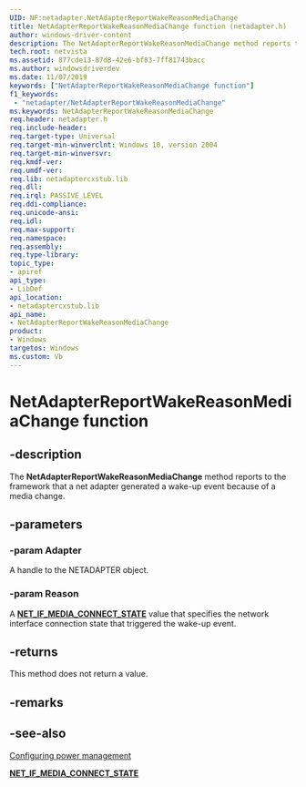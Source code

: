 ```yaml
---
UID: NF:netadapter.NetAdapterReportWakeReasonMediaChange
title: NetAdapterReportWakeReasonMediaChange function (netadapter.h)
author: windows-driver-content
description: The NetAdapterReportWakeReasonMediaChange method reports to the framework that a net adapter generated a wake-up event because of a media change.
tech.root: netvista
ms.assetid: 877cde13-87d8-42e6-bf83-7ff81743bacc
ms.author: windowsdriverdev
ms.date: 11/07/2019
keywords: ["NetAdapterReportWakeReasonMediaChange function"]
f1_keywords:
 - "netadapter/NetAdapterReportWakeReasonMediaChange"
ms.keywords: NetAdapterReportWakeReasonMediaChange
req.header: netadapter.h
req.include-header:
req.target-type: Universal
req.target-min-winverclnt: Windows 10, version 2004
req.target-min-winversvr:
req.kmdf-ver:
req.umdf-ver:
req.lib: netadaptercxstub.lib
req.dll:
req.irql: PASSIVE_LEVEL
req.ddi-compliance:
req.unicode-ansi:
req.idl:
req.max-support:
req.namespace:
req.assembly:
req.type-library: 
topic_type: 
- apiref
api_type: 
- LibDef
api_location: 
- netadaptercxstub.lib
api_name: 
- NetAdapterReportWakeReasonMediaChange
product: 
- Windows
targetos: Windows
ms.custom: Vb
---
```


# NetAdapterReportWakeReasonMediaChange function


## -description

The **NetAdapterReportWakeReasonMediaChange** method reports to the framework that a net adapter generated a wake-up event because of a media change.

## -parameters

### -param Adapter

A handle to the NETADAPTER object.

### -param Reason

A [**NET_IF_MEDIA_CONNECT_STATE**](https://docs.microsoft.com/windows/win32/api/ifdef/ne-ifdef-net_if_media_connect_state) value that specifies the network interface connection state that triggered the wake-up event.

## -returns

This method does not return a value.

## -remarks

## -see-also

[Configuring power management](https://docs.microsoft.com/windows-hardware/drivers/netcx/configuring-power-management)

[**NET_IF_MEDIA_CONNECT_STATE**](https://docs.microsoft.com/windows/win32/api/ifdef/ne-ifdef-net_if_media_connect_state)

